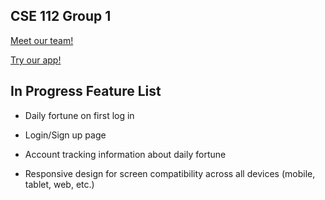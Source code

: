 ## CSE 112 Group 1 ##

[Meet our team!](admin/team.md)

[Try our app!](https://cse112-team1.github.io/cse112-team1/source/index.html)

## In Progress Feature List ##

- Daily fortune on first log in

- Login/Sign up page

- Account tracking information about daily fortune

- Responsive design for screen compatibility across all devices (mobile, tablet, web, etc.)
